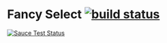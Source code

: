 # Fancy Select [![build status](https://secure.travis-ci.org/nrw/fancy-select.png)](http://travis-ci.org/nrw/fancy-select)

[![Sauce Test Status](https://saucelabs.com/browser-matrix/fancy-select.svg)](https://saucelabs.com/u/fancy-select)

